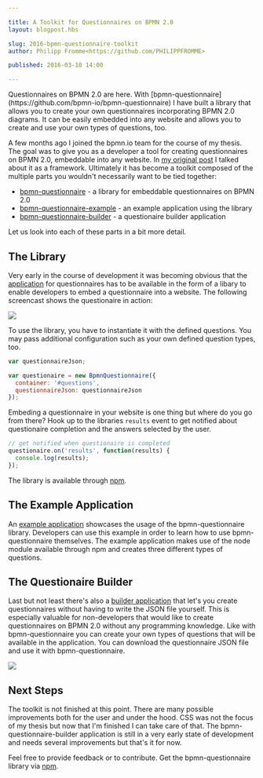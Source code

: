 ```yaml
---

title: A Toolkit for Questionnaires on BPMN 2.0
layout: blogpost.hbs

slug: 2016-bpmn-questionnaire-toolkit
author: Philipp Fromme<https://github.com/PHILIPPFROMME>

published: 2016-03-10 14:00

---
```


<p class="introduction">Questionnaires on BPMN 2.0 are here. With [bpmn-questionnaire](https://github.com/bpmn-io/bpmn-questionnaire) I have built a library that allows you to create your own questionnaires incorporating BPMN 2.0 diagrams. It can be easily embedded into any website and allows you to create and use your own types of questions, too.</p>

<!-- continue -->

A few months ago I joined the bpmn.io team for the course of my thesis. The goal was to give you as a developer a tool for creating questionnaires on BPMN 2.0, embeddable into any website. In [my original post](http://bpmn.io/blog/posts/2015-bpmn-questionnaire) I talked about it as a framework. Ultimately it has become a toolkit composed of the multiple parts you wouldn't necessarily want to be tied together:

- [bpmn-questionnaire](https://github.com/bpmn-io/bpmn-questionnaire) - a library for embeddable questionnaires on BPMN 2.0
- [bpmn-questionnaire-example](https://github.com/bpmn-io/bpmn-questionnaire-example) - an example application using the library
- [bpmn-questionnaire-builder](https://github.com/bpmn-io/bpmn-questionnaire-builder) - a questionaire builder application

Let us look into each of these parts in a bit more detail.


## The Library

Very early in the course of development it was becoming obvious that the [application](https://github.com/bpmn-io/bpmn-questionnaire) for questionnaires has to be available in the form of a libary to enable developers to embed a questionnaire into a website. The following screencast shows the questionaire in action:

<div class="figure">
  <img src="{{ assets }}/attachments/blog/2016/005-bpmn-questionnaire.gif">
</div>

To use the library, you have to instantiate it with the defined questions. You may pass additional configuration such as your own defined question types, too.

```javascript
var questionnaireJson;

var questionaire = new BpmnQuestionnaire({
  container: '#questions',
  questionnaireJson: questionnaireJson
});
```

Embeding a questionnaire in your website is one thing but where do you go from there? Hook up to the libraries `results` event to get notified about questionaire completion and the answers selected by the user.

```javascript
// get notified when questionaire is completed
questionaire.on('results', function(results) {
  console.log(results);
});
```

The library is available through [npm](https://www.npmjs.com/package/bpmn-questionnaire).


## The Example Application

An [example application](https://github.com/bpmn-io/bpmn-questionnaire-example) showcases the usage of the bpmn-questionnaire library. Developers can use this example in order to learn how to use bpmn-questionnaire themselves. The example application makes use of the node module available through npm and creates three different types of questions.


## The Questionaire Builder

Last but not least there's also a [builder application](https://github.com/bpmn-io/bpmn-questionnaire-builder) that let's you create questionnaires without having to write the JSON file yourself. This is especially valuable for non-developers that would like to create questionnaires on BPMN 2.0 without any programming knowledge. Like with bpmn-questionnaire you can create your own types of questions that will be available in the application. You can download the questionnaire JSON file and use it with bpmn-questionnaire.

<div class="figure">
  <img src="{{ assets }}/attachments/blog/2016/005-bpmn-questionnaire-builder.gif">
</div>


## Next Steps

The toolkit is not finished at this point. There are many possible improvements both for the user and under the hood. CSS was not the focus of my thesis but now that I'm finished I can take care of that. The bpmn-questionnaire-builder application is still in a very early state of development and needs several improvements but that's it for now.

Feel free to provide feedback or to contribute. Get the bpmn-questionnaire library via [npm](https://www.npmjs.com/package/bpmn-questionnaire).
